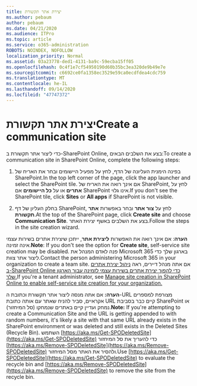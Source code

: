 ```yaml
---
title: יצירת אתר תקשורת
ms.author: pebaum
author: pebaum
ms.date: 04/21/2020
ms.audience: ITPro
ms.topic: article
ms.service: o365-administration
ROBOTS: NOINDEX, NOFOLLOW
localization_priority: Normal
ms.assetid: 03a23778-ded1-4131-ba9c-59ecba15ff05
ms.openlocfilehash: 0c4f1e7cf54950190d60b35bc3ea320de9b49e7e
ms.sourcegitcommit: c6692ce0fa1358ec3529e59ca0ecdfdea4cdc759
ms.translationtype: MT
ms.contentlocale: he-IL
ms.lasthandoff: 09/14/2020
ms.locfileid: "47747372"
---
```

# <a name="create-a-communication-site"></a><span data-ttu-id="979b3-102">יצירת אתר תקשורת</span><span class="sxs-lookup"><span data-stu-id="979b3-102">Create a communication site</span></span>

<span data-ttu-id="979b3-103">כדי ליצור אתר תקשורת ב-SharePoint Online, בצע את השלבים הבאים:</span><span class="sxs-lookup"><span data-stu-id="979b3-103">To create a communication site in SharePoint Online, complete the following steps:</span></span> 
  
1. <span data-ttu-id="979b3-104">בפינה הימנית העליונה של הדף, לחץ על מפעיל היישומים ובחר את האריח של SharePoint.</span><span class="sxs-lookup"><span data-stu-id="979b3-104">In the top left corner of the page, click the app launcher and select the SharePoint tile.</span></span> <span data-ttu-id="979b3-105">אם אינך רואה את האריח של SharePoint, לחץ על **אתרים** או על **כל היישומים** אם SharePoint אינו גלוי.</span><span class="sxs-lookup"><span data-stu-id="979b3-105">If you don't see the SharePoint tile, click **Sites** or **All apps** if SharePoint is not visible.</span></span> 
    
2. <span data-ttu-id="979b3-106">בחלק העליון של דף SharePoint, לחץ על **צור אתר** ובחר באפשרות **אתר תקשורת**.</span><span class="sxs-lookup"><span data-stu-id="979b3-106">At the top of the SharePoint page, click **Create site** and choose **Communication Site**.</span></span> <span data-ttu-id="979b3-107">בצע את השלבים באשף יצירת האתר.</span><span class="sxs-lookup"><span data-stu-id="979b3-107">Follow the steps in the site creation wizard.</span></span> 
    
 <span data-ttu-id="979b3-108">**הערה**: אם אינך רואה את האפשרות **ליצירת אתר**, ייתכן שיצירת אתרים בשירות עצמי אינה זמינה.</span><span class="sxs-lookup"><span data-stu-id="979b3-108">**Note**: If you don't see the option for **Create site**, self-service site creation may be disabled.</span></span> <span data-ttu-id="979b3-109">פנה לאדם המנהל את Microsoft 365 בארגון שלך כדי ליצור אתר צוות.</span><span class="sxs-lookup"><span data-stu-id="979b3-109">Contact the person administering Microsoft 365 in your organization to create a team site.</span></span> <span data-ttu-id="979b3-110">אם אתה מנהל דיירים, ראה [ניהול יצירת אתרים ב-SharePoint Online כדי להפוך יצירת אתרים בשירות עצמי לזמינה עבור הארגון שלך.](https://go.microsoft.com/fwlink/?linkid=2018780)</span><span class="sxs-lookup"><span data-stu-id="979b3-110">If you're a tenant administrator, see [Manage site creation in SharePoint Online to enable self-service site creation for your organization.](https://go.microsoft.com/fwlink/?linkid=2018780)</span></span>
  
 <span data-ttu-id="979b3-111">**הערה:** אם אתה מנסה ליצור אתר תקשורת וכתובת ה-URL מצורפת למספרים אקראיים, סביר להניח שאתר עם אותה כתובת URL קיים כבר בסביבת SharePoint או נמחק ועדיין קיים באתרים שנמחקו (סל המיחזור).</span><span class="sxs-lookup"><span data-stu-id="979b3-111">**Note:** If you're attempting to create a Communication Site and the URL is getting appended to with random numbers, it's likely a site with that same URL already exists in the SharePoint environment or was deleted and still exists in the Deleted Sites (Recycle Bin).</span></span> <span data-ttu-id="979b3-112">השתמש [https://aka.ms/Get-SPODeletedSite](https://aka.ms/Get-SPODeletedSite) כדי להעריך את סל המיחזור [https://aka.ms/Remove-SPODeletedSite](https://aka.ms/Remove-SPODeletedSite) ולהסיר את האתר מסל המיחזור.</span><span class="sxs-lookup"><span data-stu-id="979b3-112">Use [https://aka.ms/Get-SPODeletedSite](https://aka.ms/Get-SPODeletedSite) to evaluate the recycle bin and [https://aka.ms/Remove-SPODeletedSite](https://aka.ms/Remove-SPODeletedSite) to remove the site from the recycle bin.</span></span> 
  

